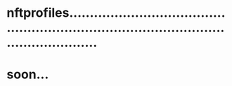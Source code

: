 # nftprofiles.................................................................................................................
# soon...
